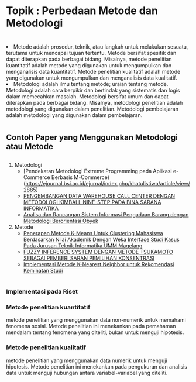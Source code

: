 # <h1>Topik : Perbedaan Metode dan Metodologi<h1/>
<li>Metode adalah prosedur, teknik, atau langkah untuk melakukan sesuatu, terutama untuk mencapai tujuan tertentu. Metode bersifat spesifik dan dapat diterapkan pada berbagai bidang. Misalnya, metode penelitian kuantitatif adalah metode yang digunakan untuk mengumpulkan dan menganalisis data kuantitatif. Metode penelitian kualitatif adalah metode yang digunakan untuk mengumpulkan dan menganalisis data kualitatif.
<li>Metodologi adalah ilmu tentang metode; uraian tentang metode. Metodologi adalah cara berpikir dan bertindak yang sistematis dan logis dalam memecahkan masalah. Metodologi bersifat umum dan dapat diterapkan pada berbagai bidang. Misalnya, metodologi penelitian adalah metodologi yang digunakan dalam penelitian. Metodologi pembelajaran adalah metodologi yang digunakan dalam pembelajaran.

# <h2>Contoh Paper yang Menggunakan Metodologi atau Metode<h2/>
1. Metodologi
   - [Pendekatan Metodologi Extreme Programming pada Aplikasi e-Commerce Berbasis M-Commerce)(https://ejournal.bsi.ac.id/ejurnal/index.php/khatulistiwa/article/view/2885)
   - [PENGEMBANGAN DATA WAREHOUSE CALL CENTER DENGAN METODOLOGI KIMBALL NINE-STEP PADA BINA SARANA INFORMATIKA](https://ejournal.bsi.ac.id/ejurnal/index.php/ji/article/view/104)
   - [Analisa dan Rancangan Sistem Informasi Pengadaan Barang dengan Metodologi Berorientasi Obyek](https://journal.budiluhur.ac.id/index.php/telematika/article/view/192)
2. Metode
   - [Penerapan Metode K-Means Untuk Clustering Mahasiswa Berdasarkan Nilai Akademik Dengan Weka Interface Studi Kasus Pada Jurusan Teknik Informatika UMM Magelang
](https://journal.budiluhur.ac.id/index.php/telematika/article/view/192)
   - [FUZZY INFERENCE SYSTEM DENGAN METODE TSUKAMOTO SEBAGAI PEMBERI SARAN PEMILIHAN KONSENTRASI](https://journal.uii.ac.id/Snati/article/view/2903)
   - [Implementasi Metode K-Nearest Neighbor untuk Rekomendasi Keminatan Studi](https://j-ptiik.ub.ac.id/index.php/j-ptiik/article/view/1686)

# <h3>Implementasi pada Riset<h3/>
<h3>Metode penelitian kuantitatif</h3>
<p>metode penelitian yang menggunakan data non-numerik untuk memahami fenomena sosial. Metode penelitian ini menekankan pada pemahaman mendalam tentang fenomena yang diteliti, bukan untuk menguji hipotesis.<p/>
<h3>Metode penelitian kualitatif</h3>
<p>metode penelitian yang menggunakan data numerik untuk menguji hipotesis. Metode penelitian ini menekankan pada pengukuran dan analisis data untuk menguji hubungan antara variabel-variabel yang diteliti.<p/>
